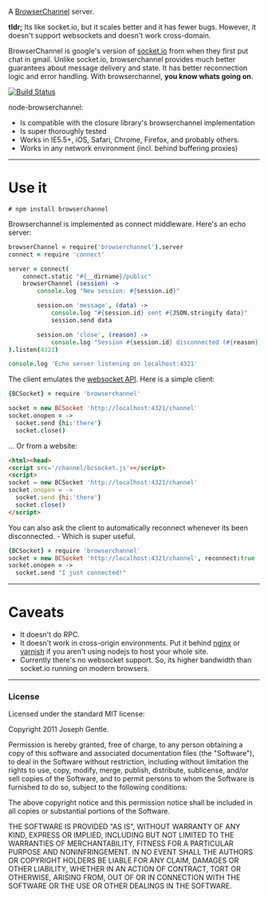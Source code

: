 A [BrowserChannel](http://closure-library.googlecode.com/svn/trunk/closure/goog/net/browserchannel.js) server.

**tldr;** Its like socket.io, but it scales better and it has fewer bugs. However, it
doesn't support websockets and doesn't work cross-domain.

BrowserChannel is google's version of [socket.io](http://socket.io) from when they first put
chat in gmail. Unlike socket.io, browserchannel provides much better guarantees about message
delivery and state. It has better reconnection logic and error handling. With browserchannel,
**you know whats going on**.

[![Build Status](https://secure.travis-ci.org/josephg/node-browserchannel.png)](http://travis-ci.org/josephg/node-browserchannel)

node-browserchannel:

- Is compatible with the closure library's browserchannel implementation
- Is super thoroughly tested
- Works in IE5.5+, iOS, Safari, Chrome, Firefox, and probably others.
- Works in any network environment (incl. behind buffering proxies)

---

# Use it

    # npm install browserchannel

Browserchannel is implemented as connect middleware. Here's an echo server:

```coffeescript
browserChannel = require('browserchannel').server
connect = require 'connect'

server = connect(
	connect.static "#{__dirname}/public"
	browserChannel (session) ->
		console.log "New session: #{session.id}"

		session.on 'message', (data) ->
			console.log "#{session.id} sent #{JSON.stringify data}"
			session.send data

		session.on 'close', (reason) ->
			console.log "Session #{session.id} disconnected (#{reason})"
).listen(4321)

console.log 'Echo server listening on localhost:4321'
```

The client emulates the [websocket API](http://dev.w3.org/html5/websockets/). Here is a simple client:

```coffeescript
{BCSocket} = require 'browserchannel'

socket = new BCSocket 'http://localhost:4321/channel'
socket.onopen = ->
  socket.send {hi:'there'}
  socket.close()
```

... Or from a website:

```html
<html><head>
<script src='/channel/bcsocket.js'></script>
<script>
socket = new BCSocket 'http://localhost:4321/channel'
socket.onopen = ->
  socket.send {hi:'there'}
  socket.close()
</script>
```

You can also ask the client to automatically reconnect whenever its been disconnected. - Which is
super useful.

```coffeescript
{BCSocket} = require 'browserchannel'
socket = new BCSocket 'http://localhost:4321/channel', reconnect:true
socket.onopen = ->
  socket.send "I just connected!"
```

---

# Caveats

- It doesn't do RPC.
- It doesn't work in cross-origin environments. Put it behind 
  [nginx](http://nginx.net/) or [varnish](https://www.varnish-cache.org/) if you aren't using nodejs
  to host your whole site.
- Currently there's no websocket support. So, its higher bandwidth than socket.io running on modern
  browsers.

---

### License

Licensed under the standard MIT license:

Copyright 2011 Joseph Gentle.

Permission is hereby granted, free of charge, to any person obtaining a copy
of this software and associated documentation files (the "Software"), to deal
in the Software without restriction, including without limitation the rights
to use, copy, modify, merge, publish, distribute, sublicense, and/or sell
copies of the Software, and to permit persons to whom the Software is
furnished to do so, subject to the following conditions:

The above copyright notice and this permission notice shall be included in
all copies or substantial portions of the Software.

THE SOFTWARE IS PROVIDED "AS IS", WITHOUT WARRANTY OF ANY KIND, EXPRESS OR
IMPLIED, INCLUDING BUT NOT LIMITED TO THE WARRANTIES OF MERCHANTABILITY,
FITNESS FOR A PARTICULAR PURPOSE AND NONINFRINGEMENT. IN NO EVENT SHALL THE
AUTHORS OR COPYRIGHT HOLDERS BE LIABLE FOR ANY CLAIM, DAMAGES OR OTHER
LIABILITY, WHETHER IN AN ACTION OF CONTRACT, TORT OR OTHERWISE, ARISING FROM,
OUT OF OR IN CONNECTION WITH THE SOFTWARE OR THE USE OR OTHER DEALINGS IN
THE SOFTWARE.
